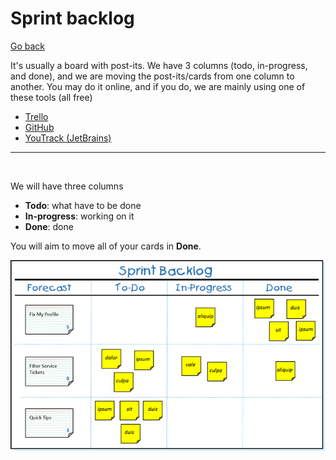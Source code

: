 # Sprint backlog

[Go back](..)

It's usually a board with post-its. We have 3 columns (todo, in-progress, and done), and we are moving the post-its/cards from one column to another. You may do it online, and if you do, we are mainly using one of these tools (all free)

* [Trello](https://trello.com/)
* [GitHub](https://github.com/features/project-management)
* [YouTrack (JetBrains)](https://www.jetbrains.com/youtrack/)

<hr class="sl">
<br>

We will have three columns

* **Todo**: what have to be done
* **In-progress**: working on it
* **Done**: done

You will aim to move all of your cards in **Done**.

![Source: scrum.org](SprintBacklog.png)